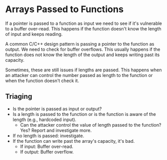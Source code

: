# Arrays Passed to Functions
If a pointer is passed to a function as input we need to see if it's vulnerable
to a buffer over-read. This happens if the function doesn't know the length of
input and keeps reading.

A common C/C++ design pattern is passing a pointer to the function as output. We
need to check for buffer overflows. This usually happens if the function does
not know the length of the output and keeps writing past its capacity.

Sometimes, these are still issues if lengths are passed. This happens when an
attacker can control the number passed as length to the function or when the
function doesn't check it.

## Triaging

* Is the pointer is passed as input or output?
* Is a length is passed to the function or is the function is aware of the
  length (e.g., hardcoded input).
    * Can the attacker control the value of length passed to the function? Yes? Report and investigate more.
* If no length is passed: investigate.
* If the function can write past the array's capacity, it's bad.
    * If input: Buffer over-read.
    * If output: Buffer overflow.